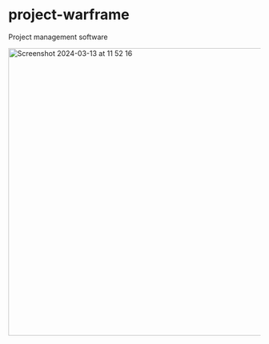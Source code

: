 # project-warframe
Project management software

<img width="575" alt="Screenshot 2024-03-13 at 11 52 16" src="https://github.com/KadeemComp/project-warframe/assets/52226460/7b92b471-2d95-4cf2-9d46-19bb41433166">


